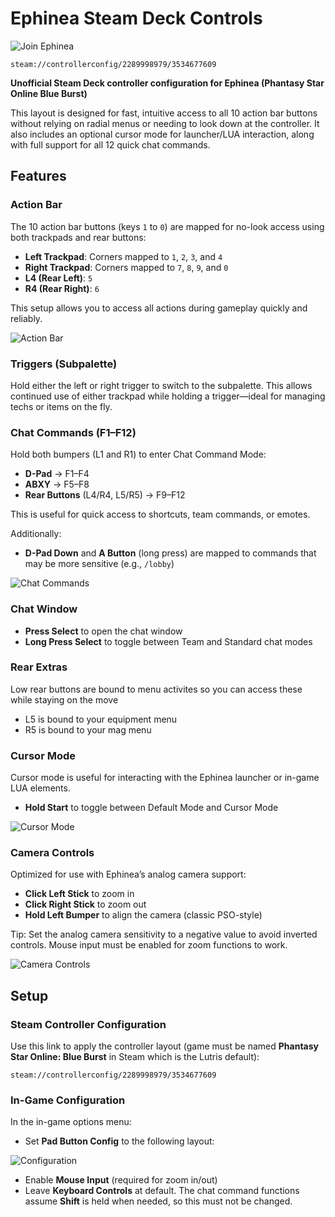 # Ephinea Steam Deck Controls

![Join Ephinea](https://ephinea.pioneer2.net/)

```
steam://controllerconfig/2289998979/3534677609
```

**Unofficial Steam Deck controller configuration for Ephinea (Phantasy Star Online Blue Burst)**

This layout is designed for fast, intuitive access to all 10 action bar buttons without relying on radial menus or needing to look down at the controller. It also includes an optional cursor mode for launcher/LUA interaction, along with full support for all 12 quick chat commands.

## Features

### Action Bar

The 10 action bar buttons (keys `1` to `0`) are mapped for no-look access using both trackpads and rear buttons:

* **Left Trackpad**: Corners mapped to `1`, `2`, `3`, and `4`
* **Right Trackpad**: Corners mapped to `7`, `8`, `9`, and `0`
* **L4 (Rear Left)**: `5`
* **R4 (Rear Right)**: `6`

This setup allows you to access all actions during gameplay quickly and reliably.

![Action Bar](https://github.com/user-attachments/assets/7d0ff06b-016d-44d3-9926-a3b31ecf239e)

### Triggers (Subpalette)

Hold either the left or right trigger to switch to the subpalette. This allows continued use of either trackpad while holding a trigger—ideal for managing techs or items on the fly.

### Chat Commands (F1–F12)

Hold both bumpers (L1 and R1) to enter Chat Command Mode:

* **D-Pad** → F1–F4
* **ABXY** → F5–F8
* **Rear Buttons** (L4/R4, L5/R5) → F9–F12

This is useful for quick access to shortcuts, team commands, or emotes.

Additionally:

* **D-Pad Down** and **A Button** (long press) are mapped to commands that may be more sensitive (e.g., `/lobby`)

![Chat Commands](https://github.com/user-attachments/assets/b6344c70-2e06-40a6-ac75-6773ad3dee73)

### Chat Window

* **Press Select** to open the chat window
* **Long Press Select** to toggle between Team and Standard chat modes

### Rear Extras

Low rear buttons are bound to menu activites so you can access these while staying on the move

* L5 is bound to your equipment menu
* R5 is bound to your mag menu

### Cursor Mode

Cursor mode is useful for interacting with the Ephinea launcher or in-game LUA elements.

* **Hold Start** to toggle between Default Mode and Cursor Mode

![Cursor Mode](https://github.com/user-attachments/assets/7c249ca4-7033-478a-927a-4bee36a99b61)

### Camera Controls

Optimized for use with Ephinea’s analog camera support:

* **Click Left Stick** to zoom in
* **Click Right Stick** to zoom out
* **Hold Left Bumper** to align the camera (classic PSO-style)

Tip: Set the analog camera sensitivity to a negative value to avoid inverted controls. Mouse input must be enabled for zoom functions to work.

![Camera Controls](https://github.com/user-attachments/assets/8822adb2-9008-4a86-b207-0bdb167c9550)

## Setup

### Steam Controller Configuration

Use this link to apply the controller layout (game must be named **Phantasy Star Online: Blue Burst** in Steam which is the Lutris default):

```
steam://controllerconfig/2289998979/3534677609
```

### In-Game Configuration

In the in-game options menu:

* Set **Pad Button Config** to the following layout:

![Configuration](https://github.com/user-attachments/assets/2ba72e3c-9545-47ec-93c8-d02aa264f598)

* Enable **Mouse Input** (required for zoom in/out)
* Leave **Keyboard Controls** at default. The chat command functions assume **Shift** is held when needed, so this must not be changed.
